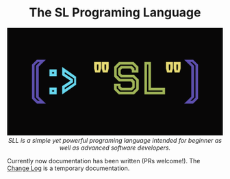 <h1 align="center">The SL Programing Language</h1>
<p align="center">
	<a href="https://github.com/sl-lang/sll"><img src=".github/logo_wide.svg" alt="sl-lang logo"/><br></a>
	<i>SLL is a simple yet powerful programing language intended for beginner as well as advanced software developers.</i>
</p>
Currently now documentation has been written (PRs welcome!). The <a href="CHANGELOG.md">Change Log</a> is a temporary documentation.
